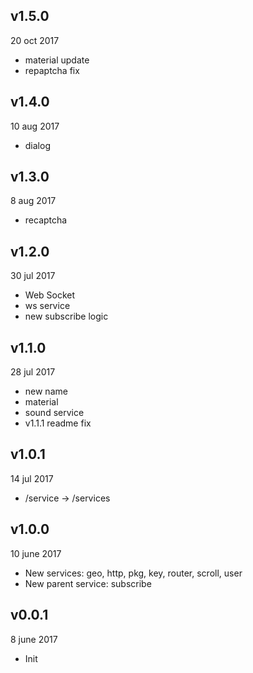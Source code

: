 ## v1.5.0
20 oct 2017

* material update
* repaptcha fix

## v1.4.0
10 aug 2017

* dialog

## v1.3.0
8 aug 2017

* recaptcha

## v1.2.0
30 jul 2017

* Web Socket
* ws service
* new subscribe logic

## v1.1.0
28 jul 2017

* new name
* material
* sound service
* v1.1.1 readme fix

## v1.0.1
14 jul 2017

* /service -> /services

## v1.0.0
10 june 2017

* New services: geo, http, pkg, key, router, scroll, user
* New parent service: subscribe

## v0.0.1
8 june 2017

* Init